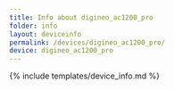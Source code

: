 ```yaml
---
title: Info about digineo_ac1200_pro
folder: info
layout: deviceinfo
permalink: /devices/digineo_ac1200_pro/
device: digineo_ac1200_pro
---
```

{% include templates/device_info.md %}
